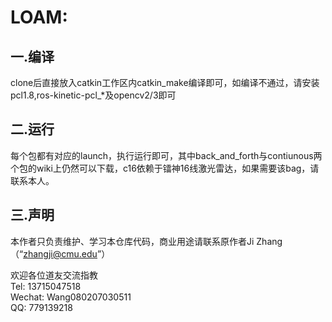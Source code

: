 # LOAM: 
## 一.编译  
clone后直接放入catkin工作区内catkin_make编译即可，如编译不通过，请安装pcl1.8,ros-kinetic-pcl_*及opencv2/3即可  

## 二.运行  
每个包都有对应的launch，执行运行即可，其中back_and_forth与contiunous两个包的wiki上仍然可以下载，c16依赖于镭神16线激光雷达，如果需要该bag，请联系本人。 

## 三.声明  
本作者只负责维护、学习本仓库代码，商业用途请联系原作者Ji Zhang（“zhangji@cmu.edu”）

欢迎各位道友交流指教  
Tel:    13715047518  
Wechat: Wang080207030511  
QQ:     779139218  
